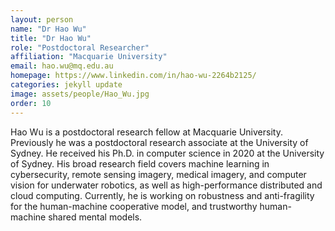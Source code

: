 ```yaml
---
layout: person
name: "Dr Hao Wu"
title: "Dr Hao Wu"
role: "Postdoctoral Researcher"
affiliation: "Macquarie University"
email: hao.wu@mq.edu.au
homepage: https://www.linkedin.com/in/hao-wu-2264b2125/
categories: jekyll update
image: assets/people/Hao_Wu.jpg
order: 10
---
```

Hao Wu is a postdoctoral research fellow at Macquarie University. Previously he was a postdoctoral research associate at the University of Sydney. He received his Ph.D. in computer science in 2020 at the University of Sydney. His broad research field covers machine learning in cybersecurity, remote sensing imagery, medical imagery, and computer vision for underwater robotics, as well as high-performance distributed and cloud computing. Currently, he is working on robustness and anti-fragility for the human-machine cooperative model, and trustworthy human-machine shared mental models. 